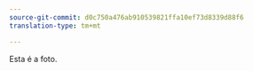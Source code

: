 ```yaml
---
source-git-commit: d0c750a476ab910539821ffa10ef73d8339d88f6
translation-type: tm+mt

---
```

Esta é a foto.
